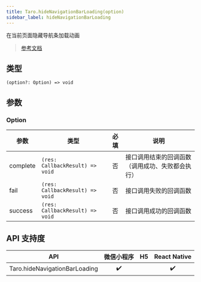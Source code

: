 ```yaml
---
title: Taro.hideNavigationBarLoading(option)
sidebar_label: hideNavigationBarLoading
---
```


在当前页面隐藏导航条加载动画

> [参考文档](https://developers.weixin.qq.com/miniprogram/dev/api/ui/navigation-bar/wx.hideNavigationBarLoading.html)

## 类型

```tsx
(option?: Option) => void
```

## 参数

### Option

| 参数 | 类型 | 必填 | 说明 |
| --- | --- | :---: | --- |
| complete | `(res: CallbackResult) => void` | 否 | 接口调用结束的回调函数（调用成功、失败都会执行） |
| fail | `(res: CallbackResult) => void` | 否 | 接口调用失败的回调函数 |
| success | `(res: CallbackResult) => void` | 否 | 接口调用成功的回调函数 |

## API 支持度

| API | 微信小程序 | H5 | React Native |
| :---: | :---: | :---: | :---: |
| Taro.hideNavigationBarLoading | ✔️ |  | ✔️ |
